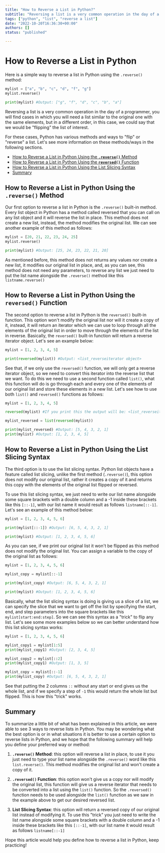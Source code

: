 ```yaml
---
title: "How to Reverse a List in Python?"
subtitle: "Reversing a list is a very common operation in the day of a programmer. We can do it with the most common ways are the reverse() method and with a syntax trick."
tags: ["python", "list", "reverse a list"]
date: "2022-10-20T16:36:30+00:00"
authors: []
status: "published"

---
```


# How to Reverse a List in Python

Here is a simple way to reverse a list in Python using the `.reverse()` method:

```py
mylist = ["a", "b", "c", "d", "f", "g"]
mylist.reverse()

print(mylist) #Output: ["g", "f", "d", "c", "b", "a"]
```

Reversing a list is a very common operation in the day of a programmer, you will find cases in which you will need a list similar to the original one with the same elements, but in a different order, in this case, we could say that we would be "flipping" the list of interest.

For these cases, Python has various methods and ways to "flip" or "reverse" a list. Let's see more information on these methods/ways in the following sections.

- [How to Reverse a List in Python Using the **`.reverse()`** Method](#reverse)
- [How to Reverse a List in Python Using the **`reversed()`** Function](#reversed)
- [How to Reverse a List in Python Using the List Slicing Syntax](#slice)
- [Summary](#summary)


## How to Reverse a List in Python Using the **`.reverse()`** Method <a name="reverse"></a>

Our first option to reverse a list in Python is the `.reverse()` built-in method. Every list object in Python has a method called reversed that you can call on any list object and it will reverse the list in place. This method does not create a new list, instead, the method modifies the original list. We can see another example of this method as follows:

```py
mylist = [20, 21, 22, 23, 24, 25]
mylist.reverse()

print(mylist) #Output: [25, 24, 23, 22, 21, 20]
```

As mentioned before, this method does not returns any values nor create a new list, it modifies our original list in place, and, as you can see, this method does not need any parameters, to reverse any list we just need to put the list name alongside the `.reverse()` method like this `listname.reverse()`

## How to Reverse a List in Python Using the **`reversed()`** Function <a name="reversed"></a>

The second option to reverse a list in Python is the `reversed()` built-in function. This option won't modify the original list nor will it create a copy of it, instead, it will return an iterator which we can use to loop through all the elements of the original list in order to move through the elements of the list in reverse. Basically, the `reversed()` built-in function will return a reverse iterator object. Let's see an example below:

```py
mylist = [1, 2, 3, 4, 5]

print(reversed(mylist)) #Output: <list_reverseiterator object>
```

See that, if we only use the `reversed()` function, we will only get a reverse iterator object, so we need to convert this iterator into the reverse list that we want. To do this we need to use a second function called `list()`, what this function will do is go through each and every one of the elements of our original list and store these elements in a new list. Let's see how to use both `list()` and `reversed()` functions as follows:

```py
mylist = [1, 2, 3, 4, 5]

reversed(mylist) #If you print this the output will be: <list_reverseiterator object>

mylist_reversed = list(reversed(mylist))

print(mylist_reversed) #Output: [5, 4, 3, 2, 1]
print(mylist) #Output: [1, 2, 3, 4, 5]
```

## How to Reverse a List in Python Using the List Slicing Syntax <a name="slice"></a>

The third option is to use the list slicing syntax. Python list objects have a feature called list slicing, unlike the first method (`.reverse()`), this option does not modify our original list, rather it creates a copy of it and returns this copy with the elements of the original list flipped or reversed. 

To use this list slicing syntax, we just need to write our list name alongside some square brackets with a double column and a -1 inside these brackets like this `[::-1]`, with our list name it would result as follows `listname[::-1]`. Let's see an example of this method below:

```py
mylist = [1, 2, 3, 4, 5, 6]

print(mylist[::-1]) #Output: [6, 5, 4, 3, 2, 1]

print(mylist) #Output: [1, 2, 3, 4, 5, 6]
```

As you can see, if we print our original list it won't be flipped as this method does not modify the original list. You can assign a variable to the copy of the original list as follows:

```py
mylist = [1, 2, 3, 4, 5, 6]

mylist_copy = mylist[::-1]

print(mylist_copy) #Output: [6, 5, 4, 3, 2, 1]

print(mylist) #Output: [1, 2, 3, 4, 5, 6]
```

Basically, what the list slicing syntax is doing is giving us a slice of a list, we can specify the slice that we want to get off the list by specifying the start, end, and step parameters into the square brackets like this `mylist[start:end:step]`. So we can see this syntax as a "trick" to flip any list. Let's see some more examples below so we can better understand how this list slicing syntax works:

```py
mylist = [1, 2, 3, 4, 5, 6]

mylist_copy1 = mylist[1:5]
print(mylist_copy1) #Output: [2, 3, 4, 5]

mylist_copy2 = mylist[::2]
print(mylist_copy1) #Output: [1, 3, 5]

mylist_copy = mylist[::-1]
print(mylist_copy) #Output: [6, 5, 4, 3, 2, 1]
```

See that putting the 2 columns `::` without any start or end gives us the whole list, and if we specify a step of `-1` this would return the whole list but flipped. This is how this "trick" works.

## Summary

To summarize a little bit of what has been explained in this article, we were able to see 3 ways to reverse lists in Python. You may be wondering what the best option is or in what situations it is better to use a certain option to reverse lists in Python, and we hope that the following summary will help you define your preferred way or method:

 1. **`.reverse()` Method**: this option will reverse a list in place, to use it you just need to type your list name alongside the `.reverse()` word like this `list.reverse()`. This method modifies the original list and won't create a copy of it.

2. **`.reversed()` Function**: this option won't give us a copy nor will modify the original list, this function will give us a reverse iterator that needs to be converted into a list using the `list()` function. So the `.reversed()` function needs to be used alongside the `list()` function as we saw in the example above to get our desired reversed list.

3. **List Slicing Syntax**: this option will return a reversed copy of our original list instead of modifying it. To use this "trick" you just need to write the list name alongside some square brackets with a double column and a -1 inside these brackets like this `[::-1]`, with our list name it would result as follows `listname[::-1]`

Hope this article would help you define how to reverse a list in Python, keep practicing!
